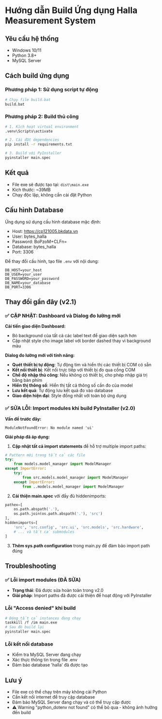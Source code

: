 # Hướng dẫn Build Ứng dụng Halla Measurement System

## Yêu cầu hệ thống
- Windows 10/11
- Python 3.8+
- MySQL Server

## Cách build ứng dụng

### Phương pháp 1: Sử dụng script tự động
```bash
# Chạy file build.bat
build.bat
```

### Phương pháp 2: Build thủ công
```bash
# 1. Kích hoạt virtual environment
.venv\Scripts\activate

# 2. Cài đặt dependencies
pip install -r requirements.txt

# 3. Build với PyInstaller
pyinstaller main.spec
```

## Kết quả
- File exe sẽ được tạo tại: `dist\main.exe`
- Kích thước: ~39MB
- Chạy độc lập, không cần cài đặt Python

## Cấu hình Database
Ứng dụng sử dụng cấu hình database mặc định:
- Host: https://cp121005.bkdata.vn
- User: bytes_halla
- Password: BoPzoM+CLFn=
- Database: bytes_halla
- Port: 3306

Để thay đổi cấu hình, tạo file `.env` với nội dung:
```
DB_HOST=your_host
DB_USER=your_user
DB_PASSWORD=your_password
DB_NAME=your_database
DB_PORT=3306
```

## Thay đổi gần đây (v2.1)

### ✅ CẬP NHẬT: Dashboard và Dialog đo lường mới

**Cải tiến giao diện Dashboard:**
- Bỏ background của tất cả các label text để giao diện sạch hơn
- Cập nhật style cho image label với border dashed thay vì background màu

**Dialog đo lường mới với tính năng:**
- **Quét thiết bị tự động**: Tự động tìm và hiển thị các thiết bị COM có sẵn
- **Kết nối thiết bị**: Kết nối trực tiếp với thiết bị đo qua cổng COM
- **Chế độ nhập thủ công**: Nếu không có thiết bị, cho phép nhập giá trị bằng bàn phím
- **Hiển thị thông số**: Hiển thị tất cả thông số cần đo của model
- **Lưu kết quả**: Tự động lưu kết quả đo vào database
- **Giao diện hiện đại**: Style đồng nhất với toàn bộ ứng dụng

### ✅ SỬA LỖI: Import modules khi build PyInstaller (v2.0)

**Vấn đề trước đây:**
```
ModuleNotFoundError: No module named 'ui'
```

**Giải pháp đã áp dụng:**

1. **Cập nhật tất cả import statements** để hỗ trợ multiple import paths:
```python
# Pattern mới trong tất cả các file
try:
    from models.model_manager import ModelManager
except ImportError:
    try:
        from src.models.model_manager import ModelManager
    except ImportError:
        from ..models.model_manager import ModelManager
```

2. **Cải thiện main.spec** với đầy đủ hiddenimports:
```python
pathex=[
    os.path.abspath('.'),
    os.path.join(os.path.abspath('.'), 'src')
],
hiddenimports=[
    'src', 'src.config', 'src.ui', 'src.models', 'src.hardware',
    # ... và tất cả submodules
]
```

3. **Thêm sys.path configuration** trong main.py để đảm bảo import path đúng

## Troubleshooting

### ✅ Lỗi import modules (ĐÃ SỬA)
- **Trạng thái**: Đã được sửa hoàn toàn trong v2.0
- **Giải pháp**: Import paths đã được cải thiện để hoạt động với PyInstaller

### Lỗi "Access denied" khi build
```bash
# Đóng tất cả instances đang chạy
taskkill /f /im main.exe
# Sau đó build lại
pyinstaller main.spec
```

### Lỗi kết nối database
- Kiểm tra MySQL Server đang chạy
- Xác thực thông tin trong file .env
- Đảm bảo database 'halla' đã được tạo

## Lưu ý
- File exe có thể chạy trên máy không cài Python
- Cần kết nối internet để truy cập database
- Đảm bảo MySQL Server đang chạy và có thể truy cập được
- ⚠️ Warning "python_dotenv not found" có thể bỏ qua - không ảnh hưởng đến build 